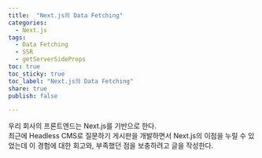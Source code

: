 ```yaml
---
title:  "Next.js의 Data Fetching"
categories: 
  - Next.js
tags:
  - Data Fetching
  - SSR
  - getServerSideProps
toc: true
toc_sticky: true
toc_label: "Next.js의 Data Fetching"
share: true
publish: false

---
```


우리 회사의 프론트엔드는 Next.js를 기반으로 한다.  
최근에 Headless CMS로 질문하기 게시판을 개발하면서 Next.js의 이점을 누릴 수 있었는데 이 경험에 대한 회고와, 부족했던 점을 보충하려고 글을 작성한다.  
